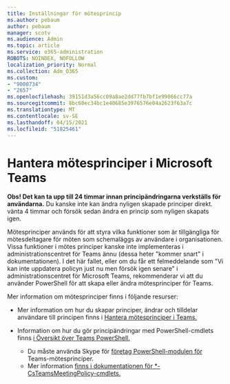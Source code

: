 ```yaml
---
title: Inställningar för mötesprincip
ms.author: pebaum
author: pebaum
manager: scotv
ms.audience: Admin
ms.topic: article
ms.service: o365-administration
ROBOTS: NOINDEX, NOFOLLOW
localization_priority: Normal
ms.collection: Adm_O365
ms.custom:
- "9000734"
- "2657"
ms.openlocfilehash: 39151d3a56cc09a8ae2dd77fb7bf1e99066cc77a
ms.sourcegitcommit: 8bc60ec34bc1e40685e3976576e04a2623f63a7c
ms.translationtype: MT
ms.contentlocale: sv-SE
ms.lasthandoff: 04/15/2021
ms.locfileid: "51825461"
---
```

# <a name="manage-meeting-policies-in-microsoft-teams"></a>Hantera mötesprinciper i Microsoft Teams

**Obs! Det kan ta upp till 24 timmar innan principändringarna verkställs för användarna.** Du kanske inte kan ändra nyligen skapade principer direkt. vänta 4 timmar och försök sedan ändra en princip som nyligen skapats igen.

Mötesprinciper används för att styra vilka funktioner som är tillgängliga för mötesdeltagare för möten som schemaläggs av användare i organisationen. Vissa funktioner i mötes principer kanske inte implementeras i administrationscentret för Teams ännu (dessa heter "kommer snart" i dokumentationen). I det här fallet, eller om du får ett felmeddelande som "Vi kan inte uppdatera policyn just nu men försök igen senare" i administrationscentret för Microsoft Teams, rekommenderar vi att du använder PowerShell för att skapa eller ändra mötesprinciper för Teams. 

Mer information om mötesprinciper finns i följande resurser:

- Mer information om hur du skapar principer, ändrar och tilldelar användare till principen finns i [Hantera mötesprinciper i Teams.](https://docs.microsoft.com/microsoftteams/meeting-policies-in-teams)

- Information om hur du gör principändringar med PowerShell-cmdlets finns [i Översikt över Teams PowerShell.](https://docs.microsoft.com/microsoftteams/teams-powershell-overview) 
    - Du måste använda Skype för [företag PowerShell-modulen för](https://docs.microsoft.com/skypeforbusiness/set-up-your-computer-for-windows-powershell/download-and-install-the-skype-for-business-online-connector) Teams-mötesprinciper. 
    - Mer information [finns i dokumentationen för *-CsTeamsMeetingPolicy-cmdlets.](https://docs.microsoft.com/search/?search=CsTeamsMeetingPolicy&view=skype-ps)

